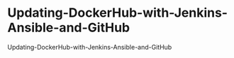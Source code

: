 # Updating-DockerHub-with-Jenkins-Ansible-and-GitHub
Updating-DockerHub-with-Jenkins-Ansible-and-GitHub
